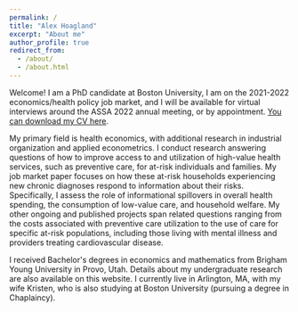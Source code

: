 ```yaml
---
permalink: /
title: "Alex Hoagland"
excerpt: "About me"
author_profile: true
redirect_from: 
  - /about/
  - /about.html
---
```


Welcome! I am a PhD candidate at Boston University, I am on the 2021-2022 economics/health policy job market, and I will be available for virtual interviews around the ASSA 2022 annual meeting, or by appointment. [You can download my CV here](http://alex-hoagland.github.io/files/HoaglandCV_current.pdf).

My primary field is health economics, with additional research in industrial organization and applied econometrics. I conduct research answering questions of how to improve access to and utilization of high-value health services, such as preventive care, for at-risk individuals and families. My job market paper focuses on how these at-risk households experiencing new chronic diagnoses respond to information about their risks. Specifically, I assess the role of informational spillovers in overall health spending, the consumption of low-value care, and household welfare. My other ongoing and published projects span related questions ranging from the costs associated with preventive care utilization to the use of care for specific at-risk populations, including those living with mental illness and providers treating cardiovascular disease. 

I received Bachelor's degrees in economics and mathematics from Brigham Young University in Provo, Utah. Details about my undergraduate research are also available on this website. I currently live in Arlington, MA, with my wife Kristen, who is also studying at Boston University (pursuing a degree in Chaplaincy). 
